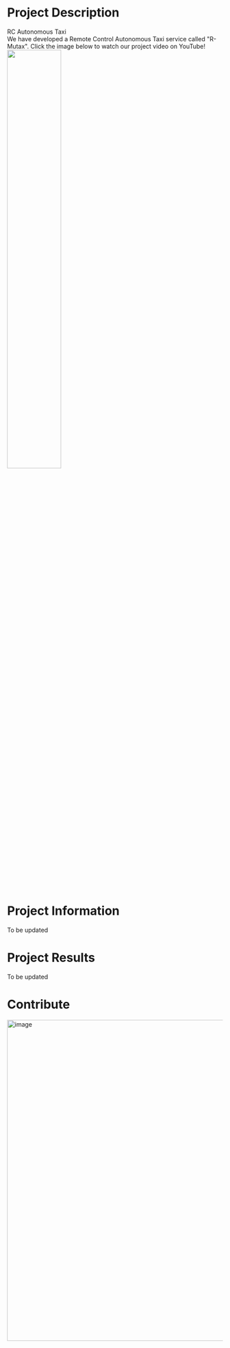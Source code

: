 # Project Description
RC Autonomous Taxi<br />
We have developed a Remote Control Autonomous Taxi service called "R-Mutax".
Click the image below to watch our project video on YouTube!
[<img src="https://i9.ytimg.com/vi_webp/aiNxWq8mXbM/mqdefault.webp?v=64ffc642&sqp=CKD71KkG&rs=AOn4CLAWX6W3DejuZbmZabAxJe4XjWdvxg" width="50%">](https://youtu.be/aiNxWq8mXbM "R-MUTAX")


# Project Information
To be updated

# Project Results
To be updated

# Contribute
<img width="748" alt="image" src="https://github.com/parkie0517/RC_Autonomous_Taxi/assets/80407632/c79660d6-374a-4a16-b9fe-ae808e684183">
